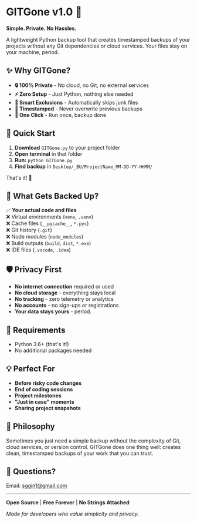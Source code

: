 # GITGone v1.0 🚀

**Simple. Private. No Hassles.**

A lightweight Python backup tool that creates timestamped backups of your projects without any Git dependencies or cloud services. Your files stay on your machine, period.

## ✨ Why GITGone?

- **🔒 100% Private** - No cloud, no Git, no external services
- **⚡ Zero Setup** - Just Python, nothing else needed
- **🧹 Smart Exclusions** - Automatically skips junk files
- **📅 Timestamped** - Never overwrite previous backups
- **🎯 One Click** - Run once, backup done

## 🚀 Quick Start

1. **Download** `GITGone.py` to your project folder
2. **Open terminal** in that folder
3. **Run:** `python GITGone.py`
4. **Find backup** in `Desktop/_BU/ProjectName_MM-DD-YY-HHMM/`

That's it! 🎉

## 📁 What Gets Backed Up?

✅ **Your actual code and files**  
❌ Virtual environments (`venv`, `.venv`)  
❌ Cache files (`__pycache__`, `*.pyc`)  
❌ Git history (`.git`)  
❌ Node modules (`node_modules`)  
❌ Build outputs (`build`, `dist`, `*.exe`)  
❌ IDE files (`.vscode`, `.idea`)  

## 🛡️ Privacy First

- **No internet connection** required or used
- **No cloud storage** - everything stays local
- **No tracking** - zero telemetry or analytics
- **No accounts** - no sign-ups or registrations
- **Your data stays yours** - period.

## 🔧 Requirements

- Python 3.6+ (that's it!)
- No additional packages needed

## 💡 Perfect For

- **Before risky code changes**
- **End of coding sessions**
- **Project milestones**
- **"Just in case" moments**
- **Sharing project snapshots**

## 🎯 Philosophy

Sometimes you just need a simple backup without the complexity of Git, cloud services, or version control. GITGone does one thing well: creates clean, timestamped backups of your work that you can trust.

## 📧 Questions?

Email: sggin1@gmail.com

---

**Open Source** | **Free Forever** | **No Strings Attached**

*Made for developers who value simplicity and privacy.* 